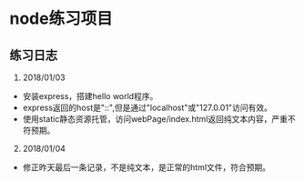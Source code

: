 # node练习项目

## 练习日志

1. 2018/01/03
- 安装express，搭建hello world程序。
- express返回的host是"::",但是通过"localhost"或"127.0.01"访问有效。
- 使用static静态资源托管，访问webPage/index.html返回纯文本内容，严重不符预期。

2. 2018/01/04
- 修正昨天最后一条记录，不是纯文本，是正常的html文件，符合预期。
